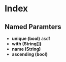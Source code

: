 Index
====

Named Paramters
----
* __unique (bool)__ 
  asdf
* __with (String[])__
* __name (String)__
* __ascending (bool)__
